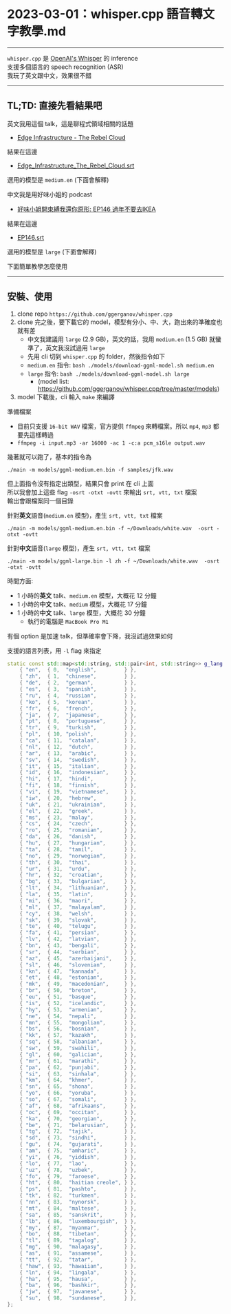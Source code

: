 # 2023-03-01：whisper.cpp 語音轉文字教學.md


------------

`whisper.cpp` 是 [OpenAI's Whisper](https://github.com/openai/whisper) 的 inference  
支援多個語言的 speech recognition (ASR)  
我玩了英文跟中文，效果很不錯  

------------

## TL;TD: 直接先看結果吧


英文我用這個 talk，這是聊程式領域相關的話題
- [Edge Infrastructure - The Rebel Cloud](https://www.youtube.com/watch?v=OLxcuL_zWBA)

結果在這邊
- [Edge_Infrastructure_The_Rebel_Cloud.srt](./assets/files/Edge_Infrastructure_The_Rebel_Cloud.srt)

選用的模型是 `medium.en` (下面會解釋)

中文我是用好味小姐的 podcast
- [好味小姐開束縛我還你原形: EP146 過年不要去IKEA](https://podcasts.apple.com/tw/podcast/ep146-%E9%81%8E%E5%B9%B4%E4%B8%8D%E8%A6%81%E5%8E%BBikea/id1522773953?i=1000597335122)

結果在這邊
- [EP146.srt](./assets/files/EP146.srt)

選用的模型是 `large` (下面會解釋)  

下面簡單教學怎麼使用  

------------

## 安裝、使用

1. clone repo `https://github.com/ggerganov/whisper.cpp`
2. clone 完之後，要下載它的 model，模型有分小、中、大，跑出來的準確度也就有差
    - 中文我建議用 `large` (2.9 GB)，英文的話，我用 `medium.en` (1.5 GB) 就蠻準了，英文我沒試過用 `large`
    - 先用 cli 切到 `whisper.cpp` 的 folder，然後指令如下
    - `medium.en` 指令: `bash ./models/download-ggml-model.sh medium.en`
    - `large` 指令: `bash ./models/download-ggml-model.sh large`
      - (model list: https://github.com/ggerganov/whisper.cpp/tree/master/models)
3. model 下載後，cli 輸入 `make` 來編譯

準備檔案
- 目前只支援 `16-bit WAV` 檔案，官方提供 `ffmpeg` 來轉檔案。所以 `mp4`, `mp3` 都要先這樣轉過
- `ffmpeg -i input.mp3 -ar 16000 -ac 1 -c:a pcm_s16le output.wav`

幾著就可以跑了，基本的指令為
```shell
./main -m models/ggml-medium.en.bin -f samples/jfk.wav
``` 

但上面指令沒有指定出類型，結果只會 print 在 cli 上面  
所以我會加上這些 flag `-osrt -otxt -ovtt` 來輸出 `srt, vtt, txt` 檔案  
輸出會跟檔案同一個目錄  


針對**英文**語音(`medium.en` 模型)，產生 `srt, vtt, txt` 檔案  
```
./main -m models/ggml-medium.en.bin -f ~/Downloads/white.wav  -osrt -otxt -ovtt
```


針對**中文**語音(`large` 模型)，產生 `srt, vtt, txt` 檔案  
```
./main -m models/ggml-large.bin -l zh -f ~/Downloads/white.wav  -osrt -otxt -ovtt
```

時間方面: 
- 1 小時的**英文** talk、`medium.en` 模型，大概花 12 分鐘   
- 1 小時的**中文** talk、`medium` 模型，大概花 17 分鐘   
- 1 小時的**中文** talk、`large` 模型，大概花 30 分鐘   
  - 執行的電腦是 `MacBook Pro M1`

有個 option 是加速 talk，但準確率會下降，我沒試過效果如何  

支援的語言列表，用 `-l` flag 來指定
```cpp
static const std::map<std::string, std::pair<int, std::string>> g_lang = {
    { "en",  { 0,  "english",         } },
    { "zh",  { 1,  "chinese",         } },
    { "de",  { 2,  "german",          } },
    { "es",  { 3,  "spanish",         } },
    { "ru",  { 4,  "russian",         } },
    { "ko",  { 5,  "korean",          } },
    { "fr",  { 6,  "french",          } },
    { "ja",  { 7,  "japanese",        } },
    { "pt",  { 8,  "portuguese",      } },
    { "tr",  { 9,  "turkish",         } },
    { "pl",  { 10, "polish",          } },
    { "ca",  { 11,  "catalan",        } },
    { "nl",  { 12,  "dutch",          } },
    { "ar",  { 13,  "arabic",         } },
    { "sv",  { 14,  "swedish",        } },
    { "it",  { 15,  "italian",        } },
    { "id",  { 16,  "indonesian",     } },
    { "hi",  { 17,  "hindi",          } },
    { "fi",  { 18,  "finnish",        } },
    { "vi",  { 19,  "vietnamese",     } },
    { "iw",  { 20,  "hebrew",         } },
    { "uk",  { 21,  "ukrainian",      } },
    { "el",  { 22,  "greek",          } },
    { "ms",  { 23,  "malay",          } },
    { "cs",  { 24,  "czech",          } },
    { "ro",  { 25,  "romanian",       } },
    { "da",  { 26,  "danish",         } },
    { "hu",  { 27,  "hungarian",      } },
    { "ta",  { 28,  "tamil",          } },
    { "no",  { 29,  "norwegian",      } },
    { "th",  { 30,  "thai",           } },
    { "ur",  { 31,  "urdu",           } },
    { "hr",  { 32,  "croatian",       } },
    { "bg",  { 33,  "bulgarian",      } },
    { "lt",  { 34,  "lithuanian",     } },
    { "la",  { 35,  "latin",          } },
    { "mi",  { 36,  "maori",          } },
    { "ml",  { 37,  "malayalam",      } },
    { "cy",  { 38,  "welsh",          } },
    { "sk",  { 39,  "slovak",         } },
    { "te",  { 40,  "telugu",         } },
    { "fa",  { 41,  "persian",        } },
    { "lv",  { 42,  "latvian",        } },
    { "bn",  { 43,  "bengali",        } },
    { "sr",  { 44,  "serbian",        } },
    { "az",  { 45,  "azerbaijani",    } },
    { "sl",  { 46,  "slovenian",      } },
    { "kn",  { 47,  "kannada",        } },
    { "et",  { 48,  "estonian",       } },
    { "mk",  { 49,  "macedonian",     } },
    { "br",  { 50,  "breton",         } },
    { "eu",  { 51,  "basque",         } },
    { "is",  { 52,  "icelandic",      } },
    { "hy",  { 53,  "armenian",       } },
    { "ne",  { 54,  "nepali",         } },
    { "mn",  { 55,  "mongolian",      } },
    { "bs",  { 56,  "bosnian",        } },
    { "kk",  { 57,  "kazakh",         } },
    { "sq",  { 58,  "albanian",       } },
    { "sw",  { 59,  "swahili",        } },
    { "gl",  { 60,  "galician",       } },
    { "mr",  { 61,  "marathi",        } },
    { "pa",  { 62,  "punjabi",        } },
    { "si",  { 63,  "sinhala",        } },
    { "km",  { 64,  "khmer",          } },
    { "sn",  { 65,  "shona",          } },
    { "yo",  { 66,  "yoruba",         } },
    { "so",  { 67,  "somali",         } },
    { "af",  { 68,  "afrikaans",      } },
    { "oc",  { 69,  "occitan",        } },
    { "ka",  { 70,  "georgian",       } },
    { "be",  { 71,  "belarusian",     } },
    { "tg",  { 72,  "tajik",          } },
    { "sd",  { 73,  "sindhi",         } },
    { "gu",  { 74,  "gujarati",       } },
    { "am",  { 75,  "amharic",        } },
    { "yi",  { 76,  "yiddish",        } },
    { "lo",  { 77,  "lao",            } },
    { "uz",  { 78,  "uzbek",          } },
    { "fo",  { 79,  "faroese",        } },
    { "ht",  { 80,  "haitian creole", } },
    { "ps",  { 81,  "pashto",         } },
    { "tk",  { 82,  "turkmen",        } },
    { "nn",  { 83,  "nynorsk",        } },
    { "mt",  { 84,  "maltese",        } },
    { "sa",  { 85,  "sanskrit",       } },
    { "lb",  { 86,  "luxembourgish",  } },
    { "my",  { 87,  "myanmar",        } },
    { "bo",  { 88,  "tibetan",        } },
    { "tl",  { 89,  "tagalog",        } },
    { "mg",  { 90,  "malagasy",       } },
    { "as",  { 91,  "assamese",       } },
    { "tt",  { 92,  "tatar",          } },
    { "haw", { 93,  "hawaiian",       } },
    { "ln",  { 94,  "lingala",        } },
    { "ha",  { 95,  "hausa",          } },
    { "ba",  { 96,  "bashkir",        } },
    { "jw",  { 97,  "javanese",       } },
    { "su",  { 98,  "sundanese",      } },
};
```